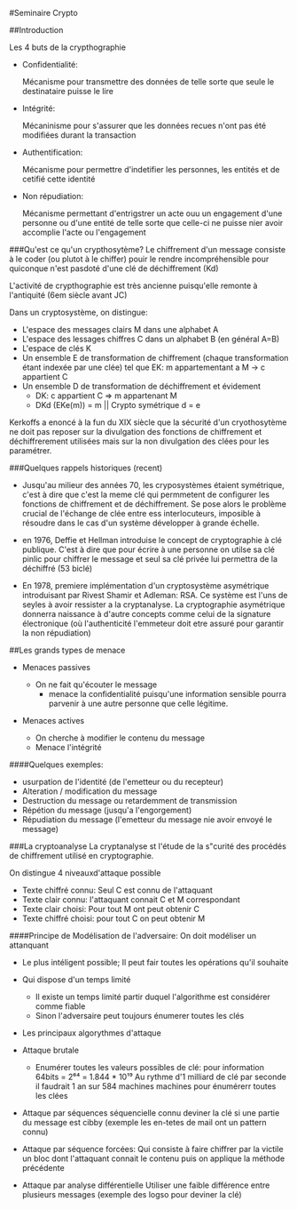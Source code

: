 #Seminaire Crypto

##Introduction

Les 4 buts de la crypthographie

- Confidentialité:

    Mécanisme pour transmettre des données de telle sorte que seule le destinataire puisse le lire

- Intégrité:

    Mécaninisme pour s'assurer que les données recues n'ont pas été modifiées durant la transaction

- Authentification:

    Mécanisme pour permettre d'indetifier les personnes, les entités et de cetifié cette identité

- Non répudiation:

    Mécanisme permettant d'entrigstrer un acte ouu un engagement d'une personne ou d'une entité de telle sorte que celle-ci ne puisse nier avoir accomplie l'acte ou l'engagement
    
    
###Qu'est ce qu'un crypthosytème?
Le chiffrement d'un message consiste à le coder (ou plutot à le chiffer) pouir le rendre incompréhensible pour quiconque n'est pasdoté d'une clé de déchiffrement (Kd)

L'activité de crypthographie est très ancienne puisqu'elle remonte à l'antiquité (6em siècle avant JC)

Dans un cryptosystème, on distingue:
    
- L'espace des messages clairs M dans une alphabet A
- L'espace des lessages chiffres C dans un alphabet B (en général A=B)
- L'espace de clés K
- Un ensemble E de transformation de chiffrement (chaque transformation étant indexée par une clée) tel que EK: m appartementant a M -> c appartient C
- Un ensemble D de transformation de déchiffrement et évidement
    - DK: c appartient C => m appartenant M
    - DKd (EKe(m)) = m || Crypto symétrique d = e
        

Kerkoffs a enoncé à la fun du XIX siècle que la sécurité d'un cryothosytème ne doit pas reposer sur la divulgation des fonctions de chiffrement et déchiffrerement  utilisées mais sur la non divulgation des clées pour les paramétrer.

###Quelques rappels historiques (recent)

- Jusqu'au milieur des années 70, les cryposystèmes étaient symétrique, c'est à dire que c'est la meme clé qui permmetent de configurer les fonctions de chiffrement et de déchiffrement. Se pose alors le problème crucial de l'échange de clée entre ess interlocuteurs, imposible à résoudre dans le cas d'un système développer à grande échelle.

- en 1976, Deffie et Hellman introduise le concept de cryptographie à clé publique. C'est à dire que pour écrire à une personne on utilse sa clé pinlic pour chiffrer le message et seul sa clé privée lui permettra de la déchiffré (53 biclé)

- En 1978, premiere implémentation d'un cryptosystème asymétrique introduisant par Rivest Shamir et Adleman: RSA. Ce système est l'uns de seyles à avoir ressister a la cryptanalyse. La cryptographie asymétrique donnerra naissance à d'autre concepts comme celui de la signature électronique (où l'authenticité l'emmeteur doit etre assuré pour garantir la non répudiation)

##Les grands types de menace

- Menaces passives
    - On ne fait qu'écouter le message
        - menace la confidentialité puisqu'une information sensible pourra parvenir à une autre personne que celle légitime.
        
- Menaces actives
    - On cherche à modifier le contenu du message
    - Menace l'intégrité

####Quelques exemples:

- usurpation de l'identité (de l'emetteur ou du recepteur)
- Alteration / modification du message
- Destruction du message ou retardemment de transmission
- Répétion du message (jusqu'a l'engorgement)
- Répudiation du message (l'emetteur du message nie avoir envoyé le message)

###La cryptoanalyse
La cryptanalyse st l'étude de la s"curité des procédés de chiffrement utilisé en cryptographie.

On distingue 4 niveauxd'attaque possible

- Texte chiffré connu: Seul C est connu de l'attaquant
- Texte clair connu: l'attaquant connait C et M correspondant
- Texte clair choisi: Pour tout M ont peut obtenir C
- Texte chiffré choisi: pour tout C on peut obtenir M

####Principe de Modélisation de l'adversaire:
On doit modéliser un attanquant

- Le plus intéligent possible; Il peut fair toutes les opérations qu'il souhaite
- Qui dispose d'un temps limité
    - Il existe un temps limité partir duquel l'algorithme est considérer comme fiable
    - Sinon l'adversaire peut toujours énumerer toutes les clés

- Les principaux algorythmes d'attaque

- Attaque brutale
    - Enumérer toutes les valeurs possibles de clé:
    pour information 64bits = 2⁶⁴ = 1.844 * 10¹⁹
    Au rythme d'1 milliard de clé par seconde il faudrait 1 an sur 584 machines machines pour énumérerr toutes les clées
    
- Attaque par séquences séquencielle connu
deviner la clé si une partie du message est cibby (exemple les en-tetes de mail ont un pattern connu)

- Attaque par séquence forcées:
Qui consiste à faire chiffrer par la victile un bloc dont l'attaquant connait le contenu puis on applique la méthode précédente

- Attaque par analyse différentielle
Utiliser une faible différence entre plusieurs messages (exemple des logso pour deviner la clé)
